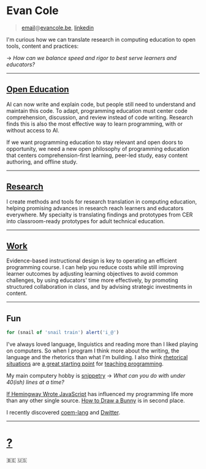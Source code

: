 # Evan Cole

> [email](mailto:email@evancole.be)@[evancole.be](https://evancole.be), [linkedin](https://be.linkedin.com/in/evan-cole)

I'm curious how we can translate research in computing education to open tools, content and practices:

→ _How can we balance speed and rigor to best serve learners and educators?_

---

## [Open Education](./open-education.md)

AI can now write and explain code, but people still need to understand and maintain this code. To adapt, programming education must center code comprehension, discussion, and review instead of code writing. Research finds this is also the most effective way to learn programming, with or without access to AI.

If we want programming education to stay relevant and open doors to opportunity, we need a new open philosophy of programming education that centers comprehension-first learning, peer-led study, easy content authoring, and offline study.

---

## [Research](./research.md)

I create methods and tools for research translation in computing education, helping promising advances in research reach learners and educators everywhere. My specialty is translating findings and prototypes from CER into classroom-ready prototypes for adult technical education.

---

## [Work](./work.md)

Evidence-based instructional design is key to operating an efficient programming course. I can help you reduce costs while still improving learner outcomes by adjusting learning objectives to avoid common challenges, by using educators' time more effectively, by promoting structured collaboration in class, and by advising strategic investments in content.

---

## Fun

<!-- prettier-ignore -->
```js
for (snail of 'snail train') alert('i_@')
```

I've always loved language, linguistics and reading more than I liked playing on computers. So when I program I think more about the writing, the language and the rhetorics than what I'm building. I also think [rhetorical situations](https://evancole.be/notes/#/page/rhetorics-first%20curriculum%20design) are [a great starting point](https://github.com/DeNepo/welcome-to-js/tree/main/1-what-is-programming) for [teaching programming](https://github.com/DeNepo/class-repository/tree/main/guides#what-is-programming).

My main computery hobby is [snippetry](https://snippetry.evancole.be/?danger=yes) → _What can you do with under 40(ish) lines at a time?_

[If Hemingway Wrote JavaScript](https://anguscroll.com/hemingway/) has influenced my programming life more than any other single source. [How to Draw a Bunny](https://www.oreilly.com/library/view/beautiful-javascript/9781449371142/ch03.html) is in second place.

I recently discovered [coem-lang](https://www.coem-lang.org/) and [Dwitter](https://www.dwitter.net/u/etc.ole).

---

# [?](./huh.md)

🇧🇪 🇺🇸
